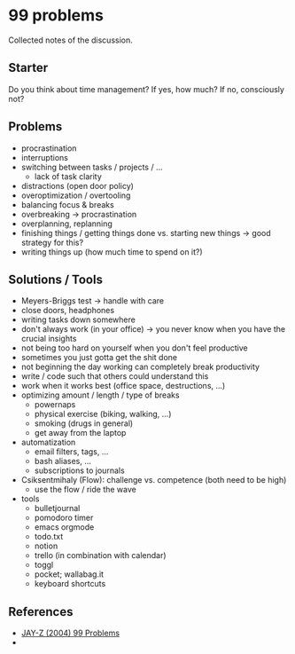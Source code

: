 # 99 problems

Collected notes of the discussion.

## Starter

Do you think about time management? If yes, how much? If no, consciously not?

## Problems

* procrastination
* interruptions
* switching between tasks / projects / ...
  * lack of task clarity
* distractions (open door policy)
* overoptimization / overtooling
* balancing focus & breaks
* overbreaking -> procrastination
* overplanning, replanning
* finishing things / getting things done vs. starting new things -> good strategy for this?
* writing things up (how much time to spend on it?)

## Solutions / Tools

* Meyers-Briggs test -> handle with care
* close doors, headphones
* writing tasks down somewhere
* don't always work (in your office) -> you never know when you have the crucial insights
* not being too hard on yourself when you don't feel productive
* sometimes you just gotta get the shit done
* not beginning the day working can completely break productivity
* write / code such that others could understand this
* work when it works best (office space, destructions, ...)
* optimizing amount / length / type of breaks
  * powernaps
  * physical exercise (biking, walking, ...)
  * smoking (drugs in general)
  * get away from the laptop
* automatization
  * email filters, tags, ...
  * bash aliases, ...
  * subscriptions to journals
* Csiksentmihaly (Flow): challenge vs. competence (both need to be high)
  * use the flow / ride the wave
* tools
  * bulletjournal
  * pomodoro timer
  * emacs orgmode
  * todo.txt
  * notion
  * trello (in combination with calendar)
  * toggl
  * pocket; wallabag.it
  * keyboard shortcuts

## References

* [JAY-Z (2004) 99 Problems](https://www.youtube.com/watch?v=6uikJTnmtgw)
*
